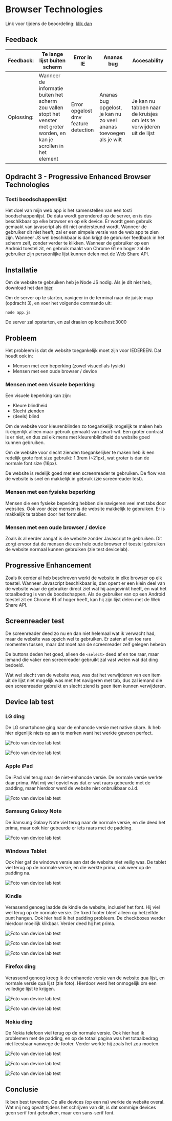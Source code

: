 # Browser Technologies

Link voor tijdens de beoordeling: [klik dan](https://79a63b24.ngrok.io)

## Feedback

| Feedback:  | Te lange lijst buiten scherm                                                                                                | Error in IE                          | Ananas bug                                                          | Accesability                                                           |
|------------|-----------------------------------------------------------------------------------------------------------------------------|--------------------------------------|---------------------------------------------------------------------|------------------------------------------------------------------------|
| Oplossing: | Wanneer de informatie buiten het  scherm zou vallen stopt het venster  met groter worden, en kan je scrollen in het element | Error opgelost dmv feature detection | Ananas bug opgelost, je kan nu zo veel ananas toevoegen als je wilt | Je kan nu tabben naar de kruisjes  om iets te verwijderen uit de lijst |

## Opdracht 3 - Progressive Enhanced Browser Technologies

### Tosti boodschappenlijst

Het doel van mijn web app is het samenstellen van een tosti boodschappenlijst. De data wordt gerendered op de server, en is dus beschikbaar op elke browser en op elk device. Er wordt geen gebruik gemaakt van javascript als dit niet ondersteund wordt. Wanneer de gebruiker dit niet heeft, zal er een simpele versie van de web app te zien zijn. Wanneer JS wel beschikbaar is dan krijgt de gebruiker feedback in het scherm zelf, zonder verder te klikken. Wanneer de gebruiker op een Android toestel zit, en gebruik maakt van Chrome 61 en hoger zal de gebruiker zijn persoonlijke lijst kunnen delen met de Web Share API.

## Installatie

Om de website te gebruiken heb je Node JS nodig. Als je dit niet heb, download het dan [hier](https://nodejs.org/en/)

Om de server op te starten, navigeer in de terminal naar de juiste map (opdracht 3), en voer het volgende commando uit:

``node app.js``

De server zal opstarten, en zal draaien op localhost:3000

## Probleem

Het probleem is dat de website toegankelijk moet zijn voor IEDEREEN. Dat houdt ook in:

- Mensen met een beperking (zowel visueel als fysiek)
- Mensen met een oude browser / device

### Mensen met een visuele beperking

Een visuele beperking kan zijn:

- Kleure blindheid
- Slecht zienden
- (deels) blind

Om de website voor kleurenblinden zo toegankelijk mogelijk te maken heb ik eigenlijk alleen maar gebruik gemaakt van zwart-wit. Een groter contrast is er niet, en dus zal elk mens met kleurenblindheid de website goed kunnen gebruiken.

Om de website voor slecht zienden toegankelijker te maken heb ik een redelijk grote font size gebruikt: 1.3rem (~21px), wat groter is dan de normale font size (16px).

De website is redelijk goed met een screenreader te gebruiken. De flow van de website is snel en makkelijk in gebruik (zie screenreader test).

### Mensen met een fysieke beperking

Mensen die een fysieke beperking hebben die navigeren veel met tabs door websites. Ook voor deze mensen is de website makkelijk te gebruiken. Er is makkelijk te tabben door het formulier.

### Mensen met een oude browser / device

Zoals ik al eerder aangaf is de website zonder Javascript te gebruiken. Dit zorgt ervoor dat de mensen die een hele oude browser of toestel gebruiken de website normaal kunnen gebruiken (zie test devicelab).

## Progressive Enhancement

Zoals ik eerder al heb beschreven werkt de website in elke browser op elk toestel. Wanneer Javascript beschikbaar is, dan opent er een klein deel van de website waar de gebruiker direct ziet wat hij aangevinkt heeft, en wat het totaalbedrag is van de boodschappen. Als de gebruiker van op een Android toestel zit en Chrome 61 of hoger heeft, kan hij zijn lijst delen met de Web Share API.

## Screenreader test

De screenreader deed zo nu en dan niet helemaal wat ik verwacht had, maar de website was opzich wel te gebruiken. Er zaten af en toe rare momenten tussen, maar dat moet aan de screenreader zelf gelegen hebebn

De buttons deden het goed, alleen de `<select>` deed af en toe raar, maar iemand die vaker een screenreader gebruikt zal vast weten wat dat ding bedoeld.

Wat wel slecht van de website was, was dat het verwijderen van een item uit de lijst niet mogelijk was met het navigeren met tab, dus zal iemand die een screenreader gebruikt en slecht ziend is geen item kunnen verwijderen.

## Device lab test

### LG ding

De LG smartphone ging naar de enhancde versie met native share. Ik heb hier eigenlijk niets op aan te merken want het werkte gewoon perfect.

![Foto van device lab test](https://i.imgur.com/H8siDrL.png)

![Foto van device lab test](https://i.imgur.com/y1h5CC6.png)

### Apple iPad

De iPad viel terug naar de niet-enhancde versie. De normale versie werkte daar prima. Wat mij wel opviel was dat er wat raars gebeurde met de padding, maar hierdoor werd de website niet onbruikbaar o.i.d.

![Foto van device lab test](https://i.imgur.com/OWa7KvC.png)

### Samsung Galaxy Note

De Samsung Galaxy Note viel terug naar de normale versie, en die deed het prima, maar ook hier gebeurde er iets raars met de padding.

![Foto van device lab test](https://i.imgur.com/7UJtbPP.png)

### Windows Tablet

Ook hier gaf de windows versie aan dat de website niet veilig was. De tablet viel terug op de normale versie, en die werkte prima, ook weer op de padding na.

![Foto van device lab test](https://i.imgur.com/t1jewUd.png)

### Kindle

Verassend genoeg laadde de kindle de website, inclusief het font. Hij viel wel terug op de normale versie. De fixed footer bleef alleen op hetzelfde punt hangen. Ook hier had ik het padding probleem. De checkboxes werder hierdoor moeilijk klikbaar. Verder deed hij het prima.

![Foto van device lab test](https://i.imgur.com/iqMaE3Z.png)

![Foto van device lab test](https://i.imgur.com/F15Vowu.png)

![Foto van device lab test](https://i.imgur.com/9nsg0MD.png)

### Firefox ding

Verassend genoeg kreeg ik de enhancde versie van de website qua lijst, en normale versie qua lijst (zie foto). Hierdoor werd het onmogelijk om een volledige lijst te krijgen.

![Foto van device lab test](https://imgur.com/aSiLQta.png)

![Foto van device lab test](https://imgur.com/TAOc2Ij.png)

### Nokia ding

De Nokia telefoon viel terug op de normale versie. Ook hier had ik problemen met de padding, en op de totaal pagina was het totaalbedrag niet leesbaar vanwege de footer. Verder werkte hij zoals het zou moeten.

![Foto van device lab test](https://i.imgur.com/fc1FuUO.png)

![Foto van device lab test](https://i.imgur.com/5g7x7e3.png)

![Foto van device lab test](https://i.imgur.com/yPBVQg4.png)

## Conclusie

Ik ben best tevreden. Op alle devices (op een na) werkte de website overal. Wat mij nog opvalt tijdens het schrijven van dit, is dat sommige devices geen serif font gebruiken, maar een sans-serif font.
